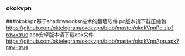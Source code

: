 ### okokvpn
###okokvpn基于shadowsocksr技术的翻墙软件
pc版本请下载压缩包  https://github.com/oktelegram/okokvpn/blob/master/okokVpnPc.zip?raw=true
app安卓版本请下载apk文件   https://github.com/oktelegram/okokvpn/blob/master/okokVpnApp.apk?raw=true
